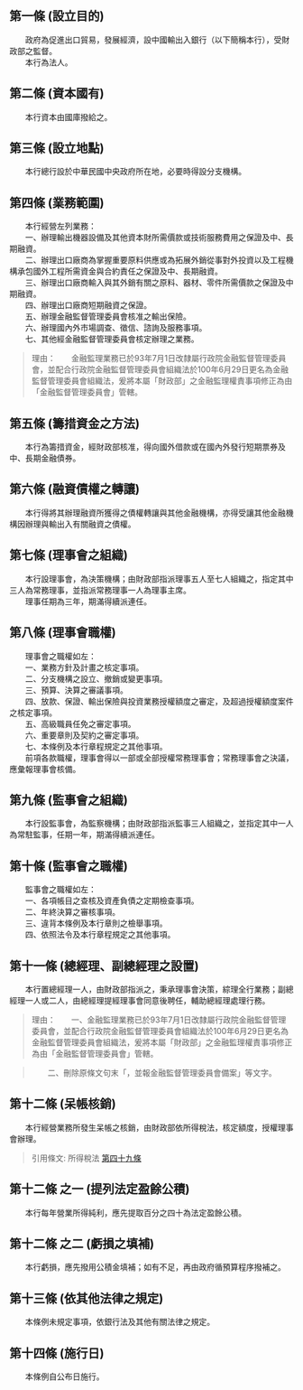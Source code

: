 第一條 (設立目的)
-----------------
　　政府為促進出口貿易，發展經濟，設中國輸出入銀行（以下簡稱本行），受財政部之監督。  
　　本行為法人。  


第二條 (資本國有)
-----------------
　　本行資本由國庫撥給之。  


第三條 (設立地點)
-----------------
　　本行總行設於中華民國中央政府所在地，必要時得設分支機構。  


第四條 (業務範圍)
-----------------
　　本行經營左列業務：  
　　一、辦理輸出機器設備及其他資本財所需價款或技術服務費用之保證及中、長期融資。  
　　二、辦理出口廠商為掌握重要原料供應或為拓展外銷從事對外投資以及工程機構承包國外工程所需資金與合約責任之保證及中、長期融資。  
　　三、辦理出口廠商輸入與其外銷有關之原料、器材、零件所需價款之保證及中期融資。  
　　四、辦理出口廠商短期融資之保證。  
　　五、辦理金融監督管理委員會核准之輸出保險。  
　　六、辦理國內外市場調查、徵信、諮詢及服務事項。  
　　七、其他經金融監督管理委員會核定辦理之業務。  
> 理由：　　金融監理業務已於93年7月1日改隸屬行政院金融監督管理委員會，並配合行政院金融監督管理委員會組織法於100年6月29日更名為金融監督管理委員會組織法，爰將本屬「財政部」之金融監理權責事項修正為由「金融監督管理委員會」管轄。



第五條 (籌措資金之方法)
-----------------------
　　本行為籌措資金，經財政部核准，得向國外借款或在國內外發行短期票券及中、長期金融債券。  


第六條 (融資債權之轉讓)
-----------------------
　　本行得將其辦理融資所獲得之債權轉讓與其他金融機構，亦得受讓其他金融機構因辦理與輸出入有關融資之債權。  


第七條 (理事會之組織)
---------------------
　　本行設理事會，為決策機構；由財政部指派理事五人至七人組織之，指定其中三人為常務理事，並指派常務理事一人為理事主席。  
　　理事任期為三年，期滿得續派連任。  


第八條 (理事會職權)
-------------------
　　理事會之職權如左：  
　　一、業務方針及計畫之核定事項。  
　　二、分支機構之設立、撤銷或變更事項。  
　　三、預算、決算之審議事項。  
　　四、放款、保證、輸出保險與投資業務授權額度之審定，及超過授權額度案件之核定事項。  
　　五、高級職員任免之審定事項。  
　　六、重要章則及契約之審定事項。  
　　七、本條例及本行章程規定之其他事項。  
　　前項各款職權，理事會得以一部或全部授權常務理事會；常務理事會之決議，應彙報理事會核備。  


第九條 (監事會之組織)
---------------------
　　本行設監事會，為監察機構；由財政部指派監事三人組織之，並指定其中一人為常駐監事，任期一年，期滿得續派連任。  


第十條 (監事會之職權)
---------------------
　　監事會之職權如左：  
　　一、各項帳目之查核及資產負債之定期檢查事項。  
　　二、年終決算之審核事項。  
　　三、違背本條例及本行章則之檢舉事項。  
　　四、依照法令及本行章程規定之其他事項。  


第十一條 (總經理、副總經理之設置)
---------------------------------
　　本行置總經理一人，由財政部指派之，秉承理事會決策，綜理全行業務；副總經理一人或二人，由總經理提經理事會同意後聘任，輔助總經理處理行務。  
> 理由：　　一、金融監理業務已於93年7月1日改隸屬行政院金融監督管理委員會，並配合行政院金融監督管理委員會組織法於100年6月29日更名為金融監督管理委員會組織法，爰將本屬「財政部」之金融監理權責事項修正為由「金融監督管理委員會」管轄。

> 　　二、刪除原條文句末「，並報金融監督管理委員會備案」等文字。



第十二條 (呆帳核銷)
-------------------
　　本行經營業務所發生呆帳之核銷，由財政部依所得稅法，核定額度，授權理事會辦理。  
> 引用條文: 所得稅法 [第四十九條](../../財政金融/賦稅/所得稅法.md#第四十九條-呆帳損失準備)



第十二條 之一 (提列法定盈餘公積)
--------------------------------
　　本行每年營業所得純利，應先提取百分之四十為法定盈餘公積。  


第十二條 之二 (虧損之填補)
--------------------------
　　本行虧損，應先撥用公積金填補；如有不足，再由政府循預算程序撥補之。  


第十三條 (依其他法律之規定)
---------------------------
　　本條例未規定事項，依銀行法及其他有關法律之規定。  


第十四條 (施行日)
-----------------
　　本條例自公布日施行。